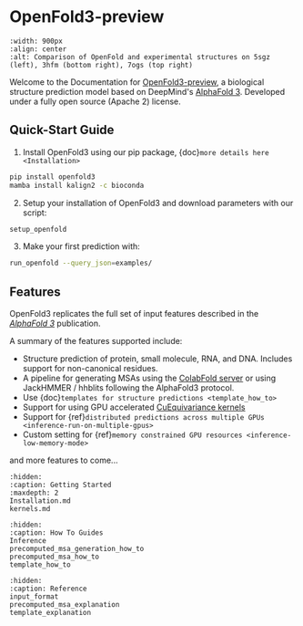 # OpenFold3-preview

```{figure} ../../imgs/predictions_combined.png
:width: 900px
:align: center
:alt: Comparison of OpenFold and experimental structures on 5sgz (left), 3hfm (bottom right), 7ogs (top right)
```

Welcome to the Documentation for [OpenFold3-preview](https://github.com/aqlaboratory/openfold-3), a biological structure prediction model based on DeepMind's 
[AlphaFold 3](https://github.com/deepmind/alphafold3). Developed under a fully open source (Apache 2) license.

## Quick-Start Guide

1. Install OpenFold3 using our pip package, {doc}`more details here <Installation>`

```bash
pip install openfold3 
mamba install kalign2 -c bioconda
```

2. Setup your installation of OpenFold3 and download parameters with our script:
```bash
setup_openfold
``` 
3. Make your first prediction with:
```bash
run_openfold --query_json=examples/
```


## Features

OpenFold3 replicates the full set of input features described in the [*AlphaFold 3*](https://www.nature.com/articles/s41586-024-07487-w) publication. 

A summary of the features supported include:
- Structure prediction of protein, small molecule, RNA, and DNA. Includes support for non-canonical residues.
- A pipeline for generating MSAs using the [ColabFold server](https://github.com/sokrypton/ColabFold) or using JackHMMER / hhblits following the AlphaFold3 protocol.
- Use {doc}`templates for structure predictions <template_how_to>`
- Support for using GPU accelerated [CuEquivariance kernels](https://docs.nvidia.com/cuda/cuequivariance)
- Support for {ref}`distributed predictions across multiple GPUs <inference-run-on-multiple-gpus>`
- Custom setting for {ref}`memory constrained GPU resources <inference-low-memory-mode>`

and more features to come...


```{toctree}
:hidden:
:caption: Getting Started
:maxdepth: 2
Installation.md
kernels.md
```

```{toctree}
:hidden: 
:caption: How To Guides
Inference
precomputed_msa_generation_how_to
precomputed_msa_how_to
template_how_to
```

```{toctree}
:hidden: 
:caption: Reference 
input_format
precomputed_msa_explanation
template_explanation
```